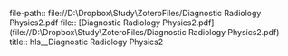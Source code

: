 file-path:: file://D:\Dropbox\Study\ZoteroFiles/Diagnostic Radiology Physics2.pdf
file:: [Diagnostic Radiology Physics2.pdf](file://D:\Dropbox\Study\ZoteroFiles/Diagnostic Radiology Physics2.pdf)
title:: hls__Diagnostic Radiology Physics2
